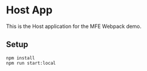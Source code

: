 # Host App

This is the Host application for the MFE Webpack demo.

## Setup

```
npm install
npm run start:local
```
